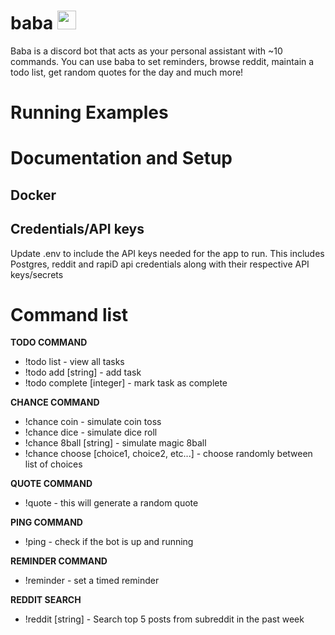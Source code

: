 # baba <img src="https://user-images.githubusercontent.com/34045539/161357485-cdb201e1-6d85-4b69-8700-33189a1ccea0.gif" width="30px" height="30px"/>

Baba is a discord bot that acts as your personal assistant with ~10 commands. You can use baba to set reminders, browse reddit, maintain a todo list, get random quotes for the day and much more!

# Running Examples

# Documentation and Setup
## Docker

## Credentials/API keys
Update .env to include the API keys needed for the app to run. This includes Postgres, reddit and rapiD api credentials along with their respective API keys/secrets

# Command list
**TODO COMMAND**
- !todo list  - view all tasks
- !todo add [string]  - add task
- !todo complete [integer]  - mark task as complete


**CHANCE COMMAND**
- !chance coin  - simulate coin toss
- !chance dice  - simulate dice roll
- !chance 8ball [string] - simulate magic 8ball
- !chance choose [choice1, choice2, etc...] - choose randomly between list of choices

**QUOTE COMMAND**
- !quote - this will generate a random quote

**PING COMMAND**
- !ping - check if the bot is up and running

**REMINDER COMMAND**
- !reminder - set a timed reminder

**REDDIT SEARCH**
- !reddit [string] - Search top 5 posts from subreddit in the past week